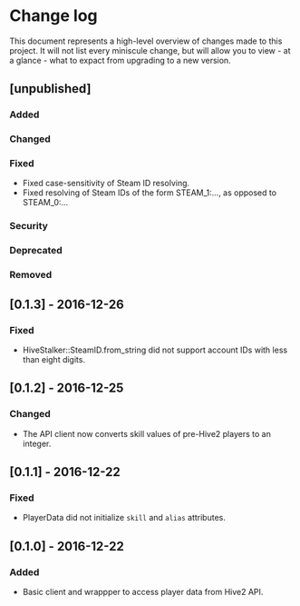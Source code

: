 # Change log

This document represents a high-level overview of changes made to this project.
It will not list every miniscule change, but will allow you to view - at a
glance - what to expact from upgrading to a new version.

## [unpublished]

### Added

### Changed

### Fixed

- Fixed case-sensitivity of Steam ID resolving.
- Fixed resolving of Steam IDs of the form STEAM_1:..., as opposed to STEAM_0:...

### Security

### Deprecated

### Removed


## [0.1.3] - 2016-12-26

### Fixed

- HiveStalker::SteamID.from_string did not support account IDs with less than
  eight digits.


## [0.1.2] - 2016-12-25

### Changed

- The API client now converts skill values of pre-Hive2 players to an integer.


## [0.1.1] - 2016-12-22

### Fixed

- PlayerData did not initialize `skill` and `alias` attributes.


## [0.1.0] - 2016-12-22

### Added

- Basic client and wrappper to access player data from Hive2 API.
